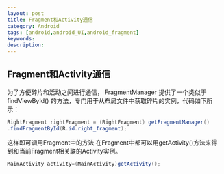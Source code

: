 ```yaml
---
layout: post
title: Fragment和Activity通信
category: Android
tags: [android,android_UI,android_fragment]
keywords:
description:
---
```


## Fragment和Activity通信

为了方便碎片和活动之间进行通信， FragmentManager 提供了一个类似于 findViewById()
的方法，专门用于从布局文件中获取碎片的实例，代码如下所示：

```java
RightFragment rightFragment = (RightFragment) getFragmentManager()
.findFragmentById(R.id.right_fragment);
```

这样即可调用Fragment中的方法
在Fragment中都可以用getActivity()方法来得到和当前Fragment相关联的Activity实例。

```java
MainActivity activity=(MainActivity)getActivity();
```
